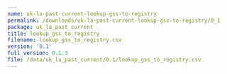 ```yaml
---
name: uk-la-past-current-lookup-gss-to-registry
permalink: /downloads/uk-la-past-current-lookup-gss-to-registry/0_1
package: uk_la_past_current
title: lookup_gss_to_registry
filename: lookup_gss_to_registry.csv
version: '0.1'
full_version: 0.1.3
file: /data/uk_la_past_current/0.1/lookup_gss_to_registry.csv
---
```

